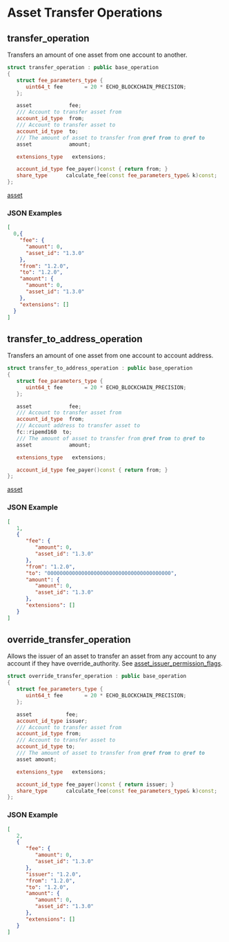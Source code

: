 # Asset Transfer Operations

## transfer_operation

Transfers an amount of one asset from one account to another.

```cpp
struct transfer_operation : public base_operation
{
   struct fee_parameters_type {
      uint64_t fee       = 20 * ECHO_BLOCKCHAIN_PRECISION;
   };

   asset            fee;
   /// Account to transfer asset from
   account_id_type  from;
   /// Account to transfer asset to
   account_id_type  to;
   /// The amount of asset to transfer from @ref from to @ref to
   asset            amount;

   extensions_type   extensions;

   account_id_type fee_payer()const { return from; }
   share_type      calculate_fee(const fee_parameters_type& k)const;
};
```

[asset](/api-reference/echo-operations/types/common.md#asset)

### JSON Examples

```json
[
  0,{
    "fee": {
      "amount": 0,
      "asset_id": "1.3.0"
    },
    "from": "1.2.0",
    "to": "1.2.0",
    "amount": {
      "amount": 0,
      "asset_id": "1.3.0"
    },
    "extensions": []
  }
]
```

## transfer_to_address_operation

Transfers an amount of one asset from one account to account address.

```cpp
struct transfer_to_address_operation : public base_operation
{
   struct fee_parameters_type {
      uint64_t fee       = 20 * ECHO_BLOCKCHAIN_PRECISION;
   };

   asset            fee;
   /// Account to transfer asset from
   account_id_type  from;
   /// Account address to transfer asset to
   fc::ripemd160  to;
   /// The amount of asset to transfer from @ref from to @ref to
   asset            amount;

   extensions_type   extensions;

   account_id_type fee_payer()const { return from; }
};
```

[asset](/api-reference/echo-operations/types/common.md#asset)

### JSON Example

```json
[
   1,
   {
      "fee": {
         "amount": 0,
         "asset_id": "1.3.0"
      },
      "from": "1.2.0",
      "to": "0000000000000000000000000000000000000000",
      "amount": {
         "amount": 0,
         "asset_id": "1.3.0"
      },
      "extensions": []
   }
]
```

## override_transfer_operation

Allows the issuer of an asset to transfer an asset from any account to any account if they have override_authority. See [asset_issuer_permission_flags](/api-reference/echo-operations/types/common.md#asset_issuer_permission_flags).

```cpp
struct override_transfer_operation : public base_operation
{
   struct fee_parameters_type {
      uint64_t fee       = 20 * ECHO_BLOCKCHAIN_PRECISION;
   };

   asset           fee;
   account_id_type issuer;
   /// Account to transfer asset from
   account_id_type from;
   /// Account to transfer asset to
   account_id_type to;
   /// The amount of asset to transfer from @ref from to @ref to
   asset amount;

   extensions_type   extensions;

   account_id_type fee_payer()const { return issuer; }
   share_type      calculate_fee(const fee_parameters_type& k)const;
};
```

### JSON Example

```json
[
   2,
   {
      "fee": {
         "amount": 0,
         "asset_id": "1.3.0"
      },
      "issuer": "1.2.0",
      "from": "1.2.0",
      "to": "1.2.0",
      "amount": {
         "amount": 0,
         "asset_id": "1.3.0"
      },
      "extensions": []
   }
]
```
